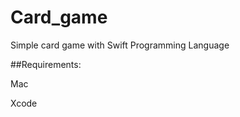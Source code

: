 # Card_game
Simple card game with Swift Programming Language

##Requirements:

  Mac
  
  Xcode

  
  
  
  
